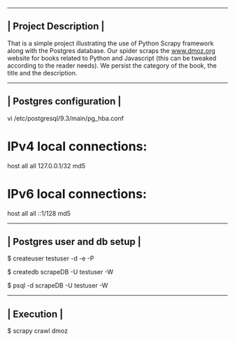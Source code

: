 -----------------------
| Project Description | 
-----------------------
That is a simple project illustrating the use of Python Scrapy framework
along with the Postgres database. Our spider scraps the www.dmoz.org
website for books related to Python and Javascript (this can be tweaked
according to the reader needs). We persist the category of the book, the
title and the description.

--------------------------
| Postgres configuration |
--------------------------
vi /etc/postgresql/9.3/main/pg_hba.conf

# IPv4 local connections:
host    all             all             127.0.0.1/32            md5
# IPv6 local connections:
host    all             all             ::1/128                 md5

------------------------------
| Postgres user and db setup |
------------------------------
$ createuser testuser -d -e -P

$ createdb scrapeDB -U testuser -W

$ psql -d scrapeDB -U testuser -W

-------------
| Execution |
-------------
$ scrapy crawl dmoz 
